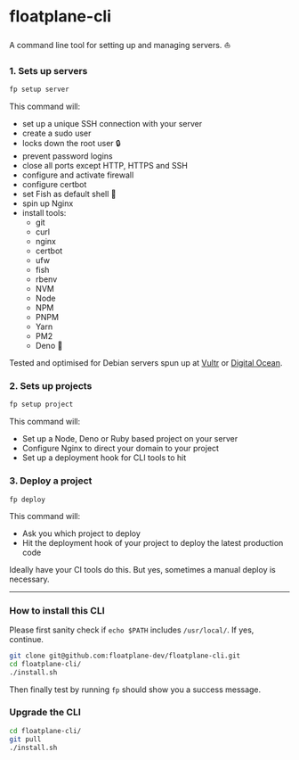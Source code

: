# floatplane-cli

A command line tool for setting up and managing servers. ⛵

### 1. Sets up servers

```bash
fp setup server
```

This command will:

- set up a unique SSH connection with your server
- create a sudo user
- locks down the root user 🔒
- prevent password logins
- close all ports except HTTP, HTTPS and SSH
- configure and activate firewall
- configure certbot
- set Fish as default shell 🐠
- spin up Nginx
- install tools:
  - git
  - curl
  - nginx
  - certbot
  - ufw
  - fish
  - rbenv
  - NVM
  - Node
  - NPM
  - PNPM
  - Yarn
  - PM2
  - Deno 🦕

Tested and optimised for Debian servers spun up at [Vultr](https://www.vultr.com) or [Digital Ocean](https://www.digitalocean.com).

### 2. Sets up projects

```bash
fp setup project
```

This command will:

- Set up a Node, Deno or Ruby based project on your server
- Configure Nginx to direct your domain to your project
- Set up a deployment hook for CLI tools to hit

### 3. Deploy a project

```
fp deploy
```

This command will:

- Ask you which project to deploy
- Hit the deployment hook of your project to deploy the latest production code

Ideally have your CI tools do this. But yes, sometimes a manual deploy is necessary.

---

### How to install this CLI

Please first sanity check if `echo $PATH` includes `/usr/local/`. If yes, continue.

```bash
git clone git@github.com:floatplane-dev/floatplane-cli.git
cd floatplane-cli/
./install.sh
```

Then finally test by running `fp` should show you a success message.

### Upgrade the CLI

```bash
cd floatplane-cli/
git pull
./install.sh
```
